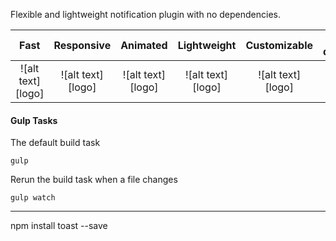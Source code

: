 Flexible and lightweight notification plugin with no dependencies.

Fast | Responsive | Animated | Lightweight | Customizable | No dependencies | Retina
:-----: | :-----: | :-----: | :-----: | :-----: | :-----: | :-----: 
![alt text][logo] | ![alt text][logo] | ![alt text][logo] | ![alt text][logo] | ![alt text][logo] | ![alt text][logo] | ![alt text][logo]

#### Gulp Tasks
The default build task
```
gulp
```
Rerun the build task when a file changes
```
gulp watch
```
___

npm install toast --save
